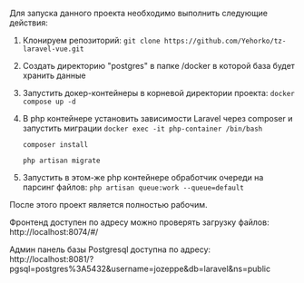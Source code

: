 
Для запуска данного проекта необходимо выполнить следующие действия:
1) Клонируем репозиторий:
  `git clone https://github.com/Yehorko/tz-laravel-vue.git`
2) Создать директорию "postgres" в папке /docker в которой база будет хранить данные
	
3) Запустить докер-контейнеры в корневой директории проекта:
    `docker compose up -d`
	
4) В php контейнере установить зависимости Laravel через composer и запустить миграции
	`docker exec -it php-container /bin/bash`

	`composer install`

	`php artisan migrate`
6) Запустить в этом-же php контейнере обработчик очереди на парсинг файлов:
   `php artisan queue:work --queue=default`
   
   
После этого проект является полностью рабочим.

Фронтенд доступен по адресу можно проверять загрузку файлов:
   http://localhost:8074/#/
   
Админ панель базы Postgresql доступна по адресу:
http://localhost:8081/?pgsql=postgres%3A5432&username=jozeppe&db=laravel&ns=public
   
   
